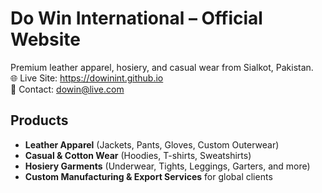 # Do Win International – Official Website

Premium leather apparel, hosiery, and casual wear from Sialkot, Pakistan.  
🌐 Live Site: https://dowinint.github.io  
📧 Contact: dowin@live.com

## Products
- **Leather Apparel** (Jackets, Pants, Gloves, Custom Outerwear)  
- **Casual & Cotton Wear** (Hoodies, T-shirts, Sweatshirts)  
- **Hosiery Garments** (Underwear, Tights, Leggings, Garters, and more)  
- **Custom Manufacturing & Export Services** for global clients
